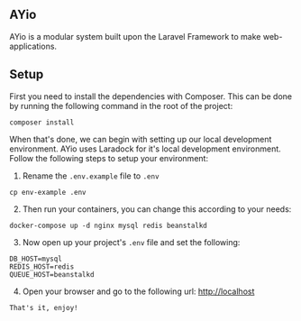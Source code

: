 ## AYio

AYio is a modular system built upon the Laravel Framework to make web-applications.

## Setup

First you need to install the dependencies with Composer. This can be done by running the following command in the root of the project:

```
composer install
```

When that's done, we can begin with setting up our local development environment. AYio uses Laradock for it's local development environment. Follow the following steps to setup your environment:

1. Rename the `.env.example` file to `.env`
```
cp env-example .env
```
2. Then run your containers, you can change this according to your needs:
```
docker-compose up -d nginx mysql redis beanstalkd
```
3. Now open up your project's `.env` file and set the following:
```
DB_HOST=mysql
REDIS_HOST=redis
QUEUE_HOST=beanstalkd
```
4. Open your browser and go to the following url: [http://localhost](http://localhost)
```
That's it, enjoy!
```
